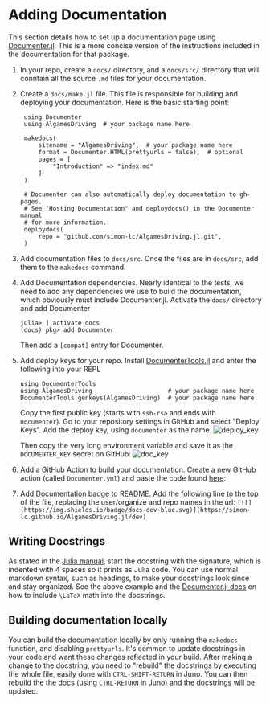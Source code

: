 # Adding Documentation
This section details how to set up a documentation page using [Documenter.jl](https://github.com/JuliaDocs/Documenter.jl). This is a more concise version of the instructions included
in the documentation for that package.

1. In your repo, create a `docs/` directory, and a `docs/src/` directory that will conntain
    all the source `.md` files for your documentation.

2. Create a `docs/make.jl` file. This file is responsible for building and deploying your
    documentation. Here is the basic starting point:

        using Documenter
        using AlgamesDriving  # your package name here

        makedocs(
            sitename = "AlgamesDriving",  # your package name here
            format = Documenter.HTML(prettyurls = false),  # optional
            pages = [
                "Introduction" => "index.md"
            ]
        )

        # Documenter can also automatically deploy documentation to gh-pages.
        # See "Hosting Documentation" and deploydocs() in the Documenter manual
        # for more information.
        deploydocs(
            repo = "github.com/simon-lc/AlgamesDriving.jl.git",
        )

3. Add documentation files to `docs/src`. Once the files are in `docs/src`, add them to
    the `makedocs` command.

4. Add Documentation dependencies. Nearly identical to the tests, we need to add any
    dependencies we use to build the documentation, which obviously must include Documenter.jl.
    Activate the `docs/` directory and add Documenter
    ```
    julia> ] activate docs
    (docs) pkg> add Documenter
    ```
    Then add a `[compat]` entry for Documenter.

4. Add deploy keys for your repo. Install [DocumenterTools.jl](https://github.com/JuliaDocs/DocumenterTools.jl) and enter the following into your REPL
    ```
    using DocumenterTools
    using AlgamesDriving                     # your package name here
    DocumenterTools.genkeys(AlgamesDriving)  # your package name here
    ```
    Copy the first public key (starts with `ssh-rsa` and ends with ` Documenter`).
    Go to your repository settings in GitHub and select "Deploy Keys". Add the deploy key,
    using `documenter` as the name.
    ![deploy_key](images/deploy_key.png)

    Then copy the very long environment variable and save it as the `DOCUMENTER_KEY` secret
    on GitHub:
    ![doc_key](images/doc_key.png)

5. Add a GitHub Action to build your documentation. Create a new GitHub action
    (called `Documenter.yml`) and paste the code found
    [here](https://github.com/simon-lc/AlgamesDriving.jl/blob/master/.github/workflows/Documenter.yml):

6. Add Documentation badge to README. Add the following line to the top of the file,
    replacing the user/organize and repo names in the url:
    `[![](https://img.shields.io/badge/docs-dev-blue.svg)](https://simon-lc.github.io/AlgamesDriving.jl/dev)`

## Writing Docstrings
As stated in the [Julia manual](https://docs.julialang.org/en/v1/manual/documentation/),
start the docstring with the signature, which is indented with 4 spaces so it prints as
Julia code. You can use normal markdown syntax, such as headings, to make your docstrings
look since and stay organized. See the above example and the
[Documenter.jl docs](https://juliadocs.github.io/Documenter.jl/stable/man/latex/) on how
to include ``\LaTeX`` math into the docstrings.



## Building documentation locally
You can build the documentation locally by only running the `makedocs` function, and
disabling `prettyurls`. It's common to update docstrings in your code and want these
changes reflected in your build. After making a change to the docstring, you need to
"rebuild" the docstrings by executing the whole file, easily done with `CTRL-SHIFT-RETURN`
in Juno. You can then rebuild the the docs (using `CTRL-RETURN` in Juno) and the docstrings
will be updated.
